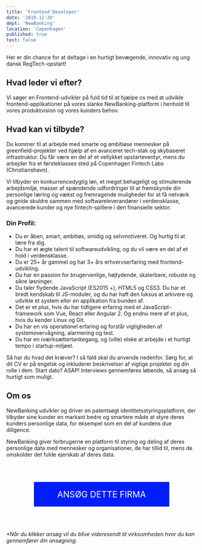 ```yaml
---
title: 'Frontend Developer'
date: '2019-12-20'
dept: 'NewBanking'
location: 'Copenhagen'
published: true
test: false
---
```


Her er din chance for at deltage i en hurtigt bevægende, innovativ og ung dansk RegTech-opstart!

## Hvad leder vi efter?

Vi søger en Frontend-udvikler på fuld tid til at hjælpe os med at udvikle frontend-applikationer på vores slanke NewBanking-platform i henhold til vores produktvision og vores kunders behov.

## Hvad kan vi tilbyde?

Du kommer til at arbejde med smarte og ambitiøse mennesker på greenfield-projekter ved hjælp af en avanceret tech-stak og skybaseret infrastruktur. Du får være en del af et vellykket opstarteventyr, mens du arbejder fra et førsteklasses sted på Copenhagen Fintech Labs (Christianshavn).

Vi tilbyder en konkurrencedygtig løn, et meget behageligt og stimulerende arbejdsmiljø, masser af spændende udfordringer til at fremskynde din personlige læring og vækst og fremragende muligheder for at få netværk og gnide skuldre sammen med softwareleverandører i verdensklasse, avancerede kunder og nye fintech-spillere i den finansielle sektor.

### Din Profil:

- Du er åben, smart, ambitiøs, smidig og selvmotiveret. Og hurtig til at lære fra dig.
- Du har et ægte talent til softwareudvikling, og du vil være en del af et hold i verdensklasse.
- Du er 25+ år gammel og har 3+ års erhvervserfaring med frontend-udvikling.
- Du har en passion for brugervenlige, højtydende, skalerbare, robuste og sikre løsninger.
- Du taler flydende JavaScript (ES2015 +), HTML5 og CSS3. Du har et bredt kendskab til JS-moduler, og du har haft den luksus at arkivere og udvikle et system eller en applikation fra bunden af.
- Det er et plus, hvis du har tidligere erfaring med et JavaScript-framework som Vue, React eller Angular 2. Og endnu mere af et plus, hvis du kender Linux og Git.
- Du har en vis operationel erfaring og forstår vigtigheden af ​​systemovervågning, alarmering og test.
- Du har en iværksættertankegang, og (ville) elske at arbejde i et hurtigt tempo i startup-miljøet.

Så har du hvad det kræver? I så fald skal du anvende nedenfor. Sørg for, at dit CV er på engelsk og inkluderer beskrivelser af vigtige projekter og din rolle i dem. Start dato? ASAP! Interviews gennemføres løbende, så ansøg så hurtigt som muligt.

## Om os

NewBanking udvikler og driver en patentsøgt identitetsstyringsplatform, der tilbyder sine kunder en markant bedre og smartere måde at styre deres kunders personlige data, for eksempel som en del af kundens due diligence.

NewBanking giver forbrugerne en platform til styring og deling af deres personlige data med mennesker og organisationer, de har tillid til, mens de omskolder det fulde ejerskab af deres data.

<a
      href="https://newbanking.com/careers/frontend-developer/"
      target="_blank"
      style="margin-left: 6em; background-color: #001dfb;
  color: #ffffff;
  padding: 1.2rem;
  cursor: pointer;
  width: 20rem;
  font-size: 1.4rem;
  text-transform: uppercase;
  border: 0;
  box-shadow: none;
  margin: 4rem auto;
  display: block;
  text-decoration: none;
  text-align: center;"
    >
Ansøg dette firma
</a>

<em>\*Når du klikker ansøg vil du blive videresendt til virksomheden hvor du kan gennemfører din ansøgning.</em>
